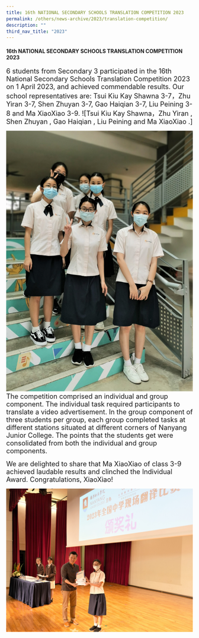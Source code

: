 ```yaml
---
title: 16th NATIONAL SECONDARY SCHOOLS TRANSLATION COMPETITION 2023
permalink: /others/news-archive/2023/translation-competition/
description: ""
third_nav_title: "2023"
---
```

#### 16th NATIONAL SECONDARY SCHOOLS TRANSLATION COMPETITION 2023

<font size="4">6 students from Secondary 3 participated in the 16th National Secondary Schools Translation Competition 2023 on 1 April 2023, and achieved commendable results. Our school representatives are: Tsui Kiu Kay Shawna 3-7，Zhu Yiran 3-7, Shen Zhuyan 3-7, Gao Haiqian 3-7, Liu Peining 3-8 and Ma XiaoXiao 3-9.
![Tsui Kiu Kay Shawna，Zhu Yiran , Shen Zhuyan , Gao Haiqian , Liu Peining  and Ma XiaoXiao .]</font>
	
![a](/images/TranslateCompetition/six%20students%20participating%20in%20the%20competition%20(2).jpg)
<font size="4">The competition comprised an individual and group component. The individual task required participants to translate a video advertisement. In the group component of three students per group, each group completed tasks at different stations situated at different corners of Nanyang Junior College. The points that the students get were consolidated from both the individual and group components. </font>

<font size="4">We are delighted to share that Ma XiaoXiao of class 3-9 achieved laudable results and clinched the Individual Award. Congratulations, XiaoXiao!</font>
	
![](/images/TranslateCompetition/individual%20excellence%20award_ma%20xiaoxiao%20.jpg)
